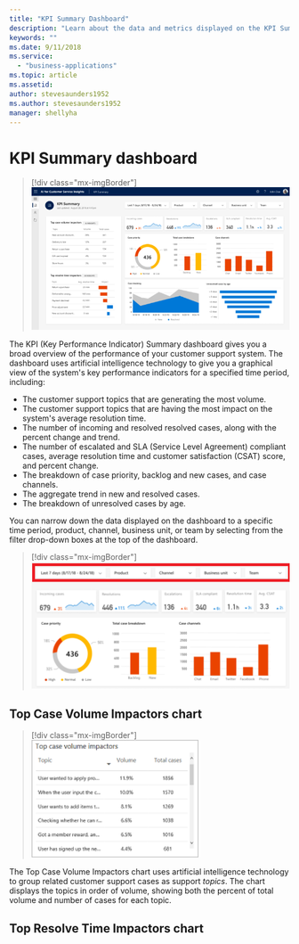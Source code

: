 ```yaml
---
title: "KPI Summary Dashboard"
description: "Learn about the data and metrics displayed on the KPI Summary dashboard​."
keywords: ""
ms.date: 9/11/2018
ms.service:
  - "business-applications"
ms.topic: article
ms.assetid: 
author: stevesaunders1952
ms.author: stevesaunders1952
manager: shellyha
---
```


# KPI Summary dashboard

> [!div class="mx-imgBorder"]
> <img src="media/ai-customer-service-insights.png" width="720">

The KPI (Key Performance Indicator) Summary dashboard gives you a broad overview of the performance of your customer support system. The dashboard uses artificial intelligence technology to give you a graphical view of the system's key performance indicators for a specified time period, including:

* The customer support topics that are generating the most volume.
* The customer support topics that are having the most impact on the system's average resolution time.
* The number of incoming and resolved resolved cases, along with the percent change and trend.
* The number of escalated and SLA (Service Level Agreement) compliant cases, average resolution time and customer satisfaction (CSAT) score, and percent change.
* The breakdown of case priority, backlog and new cases, and case channels.
* The aggregate trend in new and resolved cases.
* The breakdown of unresolved cases by age.

You can narrow down the data displayed on the dashboard to a specific time period, product, channel, business unit, or team by selecting from the filter drop-down boxes at the top of the dashboard.

> [!div class="mx-imgBorder"]
> <img src="media/ai-csi-kpi-dash-filters.png" width="720">

## Top Case Volume Impactors chart

> [!div class="mx-imgBorder"]
> <img src="media/ai-csi-top-case-volume.png" width="300">

The Top Case Volume Impactors chart uses artificial intelligence technology to group related customer support cases as support *topics*. The chart displays the topics in order of volume, showing both the percent of total volume and number of cases for each topic.

## Top Resolve Time Impactors chart
